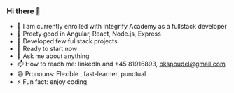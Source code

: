 ### Hi there 👋




- 🔭 I am currently enrolled with Integrify Academy as a fullstack developer
- 🌱 Preety good in Angular, React, Node.js, Express
- 👯 Developed few fullstack projects
- 🤔 Ready to start now
- 💬 Ask me about anything
- 📫 How to reach me: linkedIn and +45 81916893, bkspoudel@gmail.com
- 😄 Pronouns: Flexible , fast-learner, punctual
- ⚡ Fun fact: enjoy coding
